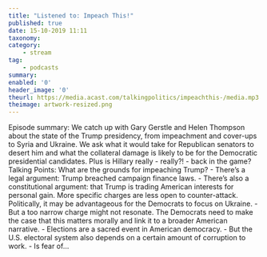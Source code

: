 ```yaml
---
title: "Listened to: Impeach This!"
published: true
date: 15-10-2019 11:11
taxonomy:
category:
	- stream
tag:
	- podcasts
summary:
enabled: '0'
header_image: '0'
theurl: https://media.acast.com/talkingpolitics/impeachthis-/media.mp3
theimage: artwork-resized.png
--- 
```

Episode summary: We catch up with Gary Gerstle and Helen Thompson about the state of the Trump presidency, from impeachment and cover-ups to Syria and Ukraine. We ask what it would take for Republican senators to desert him and what the collateral damage is likely to be for the Democratic presidential candidates. Plus is Hillary really - really?! - back in the game? Talking Points: What are the grounds for impeaching Trump? - There’s a legal argument: Trump breached campaign finance laws. - There’s also a constitutional argument: that Trump is trading American interests for personal gain. More specific charges are less open to counter-attack. Politically, it may be advantageous for the Democrats to focus on Ukraine. - But a too narrow charge might not resonate. The Democrats need to make the case that this matters morally and link it to a broader American narrative. - Elections are a sacred event in American democracy. - But the U.S. electoral system also depends on a certain amount of corruption to work. - Is fear of…
